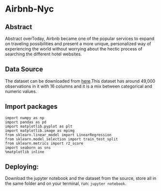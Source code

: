 # Airbnb-Nyc

## Abstract

Abstract overToday, Airbnb became one of the popular services to expand on traveling possibilities 
and present a more unique, personalized way of experiencing the world without worrying about the hectic process of 
searching the different hotel websites.


## Data Source

The dataset can be downloaded from [here](https://www.kaggle.com/dgomonov/new-york-city-airbnb-open-data).This dataset has around 49,000 observations in it with 16 columns and it is a mix between categorical and numeric values.

## Import packages
```
import numpy as np
import pandas as pd
import matplotlib.pyplot as plt
import matplotlib.image as mpimg
from sklearn.linear_model import LinearRegression
from sklearn.model_selection import train_test_split
from sklearn.metrics import r2_score
import seaborn as sns
%matplotlib inline
```
## Deploying:

Download the jupyter notebook and the dataset from the source, store all in the same folder and on your terminal, run: ```jupyter notebook```.


